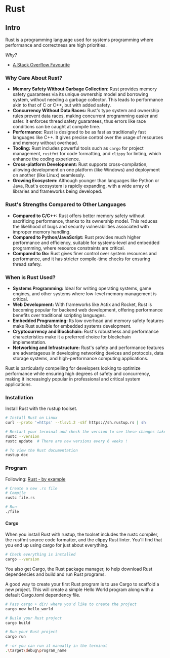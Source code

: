 # Rust

## Intro

Rust is a programming language used for systems programming where performance and correctness are high priorities.

_Why?_
- [A Stack Overflow Favourite](https://stackoverflow.blog/2020/01/20/what-is-rust-and-why-is-it-so-popular/)

### Why Care About Rust?

- **Memory Safety Without Garbage Collection:** Rust provides memory safety guarantees via its unique ownership model and borrowing system, without needing a garbage collector. This leads to performance akin to that of C or C++, but with added safety.
- **Concurrency Without Data Races:** Rust's type system and ownership rules prevent data races, making concurrent programming easier and safer. It enforces thread safety guarantees, thus errors like race conditions can be caught at compile time.
- **Performance:** Rust is designed to be as fast as traditionally fast languages like C++. It gives precise control over the usage of resources and memory without overhead.
- **Tooling:** Rust includes powerful tools such as `cargo` for project management, `rustfmt` for code formatting, and `clippy` for linting, which enhance the coding experience.
- **Cross-platform Development:** Rust supports cross-compilation, allowing development on one platform (like Windows) and deployment on another (like Linux) seamlessly.
- **Growing Ecosystem:** Although younger than languages like Python or Java, Rust's ecosystem is rapidly expanding, with a wide array of libraries and frameworks being developed.

### Rust's Strengths Compared to Other Languages

- **Compared to C/C++:** Rust offers better memory safety without sacrificing performance, thanks to its ownership model. This reduces the likelihood of bugs and security vulnerabilities associated with improper memory handling.
- **Compared to Python/JavaScript:** Rust provides much higher performance and efficiency, suitable for systems-level and embedded programming, where resource constraints are critical.
- **Compared to Go:** Rust gives finer control over system resources and performance, and it has stricter compile-time checks for ensuring thread safety.

### When is Rust Used?

- **Systems Programming:** Ideal for writing operating systems, game engines, and other systems where low-level memory management is critical.
- **Web Development:** With frameworks like Actix and Rocket, Rust is becoming popular for backend web development, offering performance benefits over traditional scripting languages.
- **Embedded Programming:** Its low overhead and memory safety features make Rust suitable for embedded systems development.
- **Cryptocurrency and Blockchain:** Rust's robustness and performance characteristics make it a preferred choice for blockchain implementation.
- **Networking and Infrastructure:** Rust's safety and performance features are advantageous in developing networking devices and protocols, data storage systems, and high-performance computing applications.

Rust is particularly compelling for developers looking to optimize performance while ensuring high degrees of safety and concurrency, making it increasingly popular in professional and critical system applications.

### Installation
Install Rust with the rustup toolset.
```bash
# Install Rust on Linux
curl --proto '=https' --tlsv1.2 -sSf https://sh.rustup.rs | sh

# Restart your terminal and check the version to see these changes take effect 
rustc --version
rustc update  # There are new versions every 6 weeks !

# To view the Rust documentation
rustup doc

```

### Program
Following: [Rust - by example](file:///home/baz/.rustup/toolchains/stable-x86_64-unknown-linux-gnu/share/doc/rust/html/rust-by-example/index.html)
```bash
# Create a new .rs file
# Compile
rustc file.rs

# Run
./file

```

#### Cargo
When you install Rust with rustup, the toolset includes the rustc compiler, the rustfmt source code formatter, and the clippy Rust linter. 
You'll find that you end up using cargo for just about everything.
```bash
# Check everything is installed
cargo --version

```
You also get Cargo, the Rust package manager, to help download Rust dependencies and build and run Rust programs. 

A good way to create your first Rust program is to use Cargo to scaffold a new project.
This will create a simple Hello World program along with a default Cargo.toml dependency file. 
```bash
# Pass cargo + dir/ where you'd like to create the project
cargo new hello_world

# Build your Rust project
cargo build

# Run your Rust project 
cargo run

# -or you can run it manually in the terminal 
.\target\debug\program_name

```
